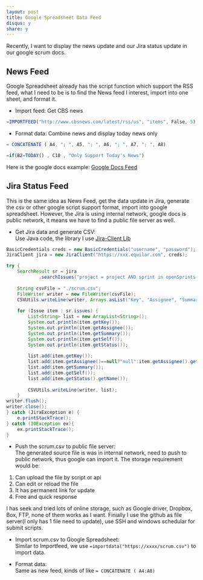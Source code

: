 ```yaml
---
layout: post
title: Google Spreadsheet Data Feed
disqus: y
share: y
---
```


Recently, I want to display the news update and our Jira status update in our google scrum docs.  

News Feed
---------
Google Spreadsheet already has the script function which support the RSS feed, what I need to be is to find the News feed I interest, import into one sheet, and format it.  

+ Import feed: Get CBS news  
```javascript
=IMPORTFEED("http://www.cbsnews.com/latest/rss/us", "items", False, 5)
```

+ Format data: Combine news and display today news only
```javascript
= CONCATENATE ( A4, "; ", A5, "; ", A6, "; ", A7, "; ", A8)
```
```javascript
=if(B2=TODAY() , C10 , "Only Support Today's News") 
```

Here is the google docs example: [Google Docs Feed](https://docs.google.com/spreadsheets/d/1eLLajya485g7gG7GvBjqaPXtmTcqXEiRWX0jEp-27bg/edit?usp=sharing)

Jira Status Feed
----------------
This is the same idea as News Feed, get the data update in Jira, generate the csv or other google script support format, import into google spreadsheet. However, the Jira is using internal network, google docs is public network, it means we have to find a public file server as well.  

+ Get Jira data and generate CSV:  
Use Java code, the library I use [Jira-Client Lib](https://github.com/rcarz/jira-client)

```java
BasicCredentials creds = new BasicCredentials("username", "password");
JiraClient jira = new JiraClient("https://xxx.equilar.com", creds);

try {
	SearchResult sr = jira
			.searchIssues("project = project AND sprint in openSprints() AND status changed during (-24h, now()) ORDER BY priority DESC, updated DESC");
	
	String csvFile = "./scrum.csv";
	FileWriter writer = new FileWriter(csvFile);
	CSVUtils.writeLine(writer, Arrays.asList("Key", "Assignee", "Summary", "Link", "Status"));
	
	for (Issue item : sr.issues) {
		List<String> list = new ArrayList<String>();
		System.out.println(item.getKey());
		System.out.println(item.getAssignee());
		System.out.println(item.getSummary());
		System.out.println(item.getSelf());
		System.out.println(item.getStatus());
		
		list.add(item.getKey());
		list.add(item.getAssignee()==null?"null":item.getAssignee().getName());
		list.add(item.getSummary());
		list.add(item.getSelf());
		list.add(item.getStatus().getName());
		
		CSVUtils.writeLine(writer, list);
	}
writer.flush();
writer.close();
} catch (JiraException e) {
	e.printStackTrace();
} catch (IOException ex){
	ex.printStackTrace();
}
```

+ Push the scrum.csv to public file server:  
The generated source file is was in internal network, need to push to public network, thus google can import it. The storage requirement would be:  
1) Can upload the file by script or api  
2) Can edit or reload the file  
3) It has permanent link for update  
4) Free and quick response  

I has seek and tried lots of online storage, such as Google driver, Dropbox, Box, FTP, none of them works as I want. Finially I use the github as file server(I only has 1 file need to update), use SSH and windows schedular for submit scripts.

+ Import scrum.csv to Google Spreadsheet:  
Similar to Importfeed, we use `=importdata("https://xxxx/scrum.csv")` to import data.  

+ Format data:  
Same as new feed, kinds of like `= CONCATENATE ( A4:A8)`   
